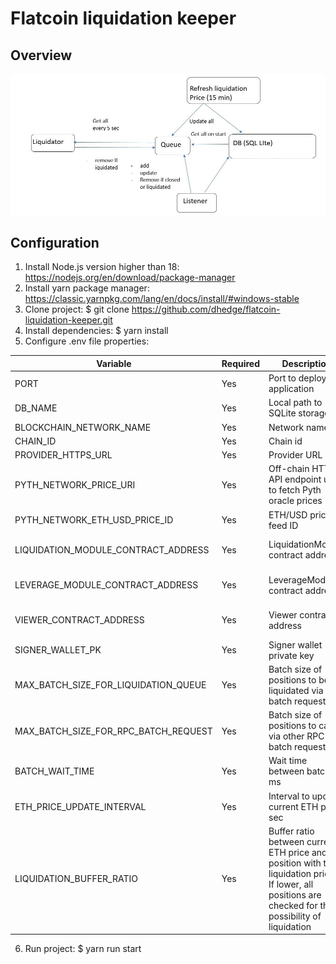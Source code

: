 # Flatcoin liquidation keeper

## Overview

![overview](./assets/liquidation_keeper_overview.jpg)

## Configuration

1. Install Node.js version higher than 18: https://nodejs.org/en/download/package-manager
2. Install yarn package manager: https://classic.yarnpkg.com/lang/en/docs/install/#windows-stable
3. Clone project: $ git clone https://github.com/dhedge/flatcoin-liquidation-keeper.git
4. Install dependencies: $ yarn install
5. Configure .env file properties:

| Variable                             | Required | Description                                                                                                                                               | Example                                                                                             |
|--------------------------------------|----------|-----------------------------------------------------------------------------------------------------------------------------------------------------------|-----------------------------------------------------------------------------------------------------|
| PORT                                 | Yes      | Port to deploy application                                                                                                                                | 3000                                                                                                |
| DB_NAME                              | Yes      | Local path to SQLite storage                                                                                                                              | ../../positions.db                                                                                  |
| BLOCKCHAIN_NETWORK_NAME              | Yes      | Network name                                                                                                                                              | Base Goerli                                                                                         |
| CHAIN_ID                             | Yes      | Chain id                                                                                                                                                  | 84351                                                                                               |
| PROVIDER_HTTPS_URL                   | Yes      | Provider URL                                                                                                                                              | https://goerli.base.org                                                                             |
| PYTH_NETWORK_PRICE_URI               | Yes      | Off-chain HTTP API endpoint used to fetch Pyth oracle prices                                                                                              | See https://docs.pyth.network/documentation                                                         |
| PYTH_NETWORK_ETH_USD_PRICE_ID        | Yes      | ETH/USD price feed ID                                                                                                                                     | See https://pyth.network/developers/price-feed-ids                                                  |
| LIQUIDATION_MODULE_CONTRACT_ADDRESS  | Yes      | LiquidationModule contract address                                                                                                                        | See https://github.com/dhedge/flatcoin-v1/blob/testnet-system/deployments/testnet/testnet.base.json |
| LEVERAGE_MODULE_CONTRACT_ADDRESS     | Yes      | LeverageModule contract address                                                                                                                           | See https://github.com/dhedge/flatcoin-v1/blob/testnet-system/deployments/testnet/testnet.base.json |
| VIEWER_CONTRACT_ADDRESS              | Yes      | Viewer contract address                                                                                                                                   | See https://github.com/dhedge/flatcoin-v1/blob/testnet-system/deployments/testnet/testnet.base.json |
| SIGNER_WALLET_PK                     | Yes      | Signer wallet private key                                                                                                                                 |                                                                                                     |
| MAX_BATCH_SIZE_FOR_LIQUIDATION_QUEUE | Yes      | Batch size of positions to be liquidated via RPC batch request                                                                                            | 5                                                                                                   |
| MAX_BATCH_SIZE_FOR_RPC_BATCH_REQUEST | Yes      | Batch size of positions to call via other RPC batch requests                                                                                              | 5                                                                                                   |
| BATCH_WAIT_TIME                      | Yes      | Wait time between batches, ms                                                                                                                             | 500                                                                                                 |
| ETH_PRICE_UPDATE_INTERVAL            | Yes      | Interval to update current ETH price, sec                                                                                                                 | 4                                                                                                   |
| LIQUIDATION_BUFFER_RATIO             | Yes      | Buffer ratio between current ETH price and position with top liquidation price<br/>If lower, all positions are checked for the possibility of liquidation | 0.01                                                                                                |

6. Run project: $ yarn run start

